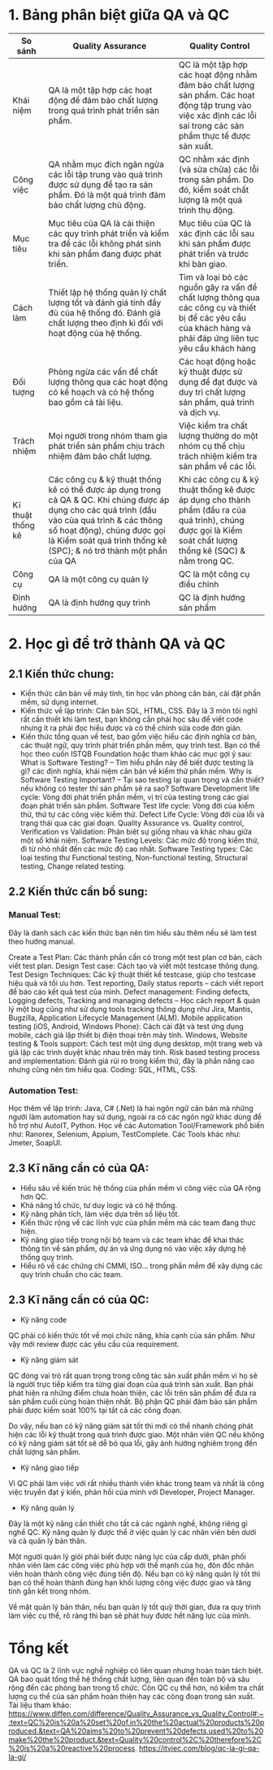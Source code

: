 # 1. Bảng phân biệt giữa QA và QC

| So sánh | Quality Assurance | Quality Control |
| -------- | -------- | -------- |
| Khái niệm     | QA là một tập hợp các hoạt động để đảm bảo chất lượng trong quá trình phát triển sản phẩm.   |QC là một tập hợp các hoạt động nhằm đảm bảo chất lượng sản phẩm. Các hoạt động tập trung vào việc xác định các  lỗi sai trong các sản phẩm thực tế được sản xuất.  |
| Công việc     | QA nhằm mục đích ngăn ngừa các lỗi tập trung vào quá trình được sử dụng để tạo ra sản phẩm. Đó là một quá trình đảm bảo chất lượng chủ động.    |QC nhằm xác định (và sửa chữa) các lỗi trong sản phẩm. Do đó, kiểm soát chất lượng là một quá trình thụ động.  |
| Mục tiêu     | Mục tiêu của QA là cải thiện các quy trình phát triển và kiểm tra để các lỗi không phát sinh khi sản phẩm đang được phát triển.  |Mục tiêu của QC là xác định các lỗi sau khi sản phẩm được phát triển và trước khi bàn giao. |
| Cách làm    | Thiết lập hệ thống quản lý chất lượng tốt và đánh giá tính đầy đủ của hệ thống đó. Đánh giá chất lượng theo định kì đối với hoạt động của hệ thống.   | Tìm và loại bỏ các nguồn gây ra vấn đề chất lượng thông qua các công cụ và thiết bị để các yêu cầu của khách hàng và phải đáp ứng liên tục yêu cầu khách hàng |
| Đối tượng    | Phòng ngừa các vấn đề chất lượng thông qua các hoạt động có kế hoạch và có hệ thống bao gồm cả tài liệu. | Các hoạt động hoặc kỹ thuật được sử dụng để đạt được và duy trì chất lượng sản phẩm, quá trình và dịch vụ. |
| Trách nhiệm    | Mọi người trong nhóm tham gia phát triển sản phẩm chịu trách nhiệm đảm bảo chất lượng. | Việc kiểm tra chất lượng thường do một nhóm cụ thể chịu trách nhiệm kiểm tra sản phẩm về các lỗi. |
| Kĩ thuật thống kê   | Các công cụ & kỹ thuật thống kê có thể được áp dụng trong cả QA & QC. Khi chúng được áp dụng cho các quá trình (đầu vào của quá trình & các thông số hoạt động), chúng được gọi là Kiểm soát quá trình thống kê (SPC); & nó trở thành một phần của QA | Khi các công cụ & kỹ thuật thống kê được áp dụng cho thành phẩm (đầu ra của quá trình), chúng được gọi là Kiểm soát chất lượng thống kê (SQC) & nằm trong QC. |
| Công cụ    | QA là một công cụ quản lý | QC là một công cụ điều chỉnh |
| Định hướng    | QA là định hướng quy trình | QC là định hướng sản phẩm |
# 2. Học gì để trở thành QA và QC
## 2.1 Kiến thức chung:
* Kiến thức căn bản về máy tính, tin học văn phòng căn bản, cài đặt phần mềm, sử dụng internet.
* Kiến thức về lập trình: Căn bản SQL, HTML, CSS. Đây là 3 món tôi nghĩ rất cần thiết khi làm test, bạn không cần phải học sâu để viết code nhưng ít ra phải đọc hiểu được và có thể chỉnh sửa code đơn giản.
* Kiến thức tổng quan về test, bao gồm việc hiểu các định nghĩa cơ bản, các thuật ngữ, quy trình phát triển phần mềm, quy trình test. Bạn có thể học theo cuốn ISTQB Foundation hoặc tham khảo các mục gợi ý sau:
What is Software Testing? – Tìm hiểu phần này để biết được testing là gì? các định nghĩa, khái niệm căn bản về kiểm thử phần mềm.
Why is Software Testing Important? – Tại sao testing lại quan trọng và cần thiết? nếu không có tester thì sản phẩm sẽ ra sao?
Software Development life cycle: Vòng đời phát triển phần mềm, vị trí của testing trong các giai đoạn phát triển sản phẩm.
Software Test life cycle: Vòng đời của kiểm thử, thứ tự các công việc kiểm thử.
Defect Life Cycle: Vòng đởi của lỗi và trạng thái qua các giai đoạn.
Quality Assurance vs. Quality control, Verification vs Validation: Phân biêt sự giống nhau và khác nhau giữa một số khái niệm.
Software Testing Levels: Các mức độ trong kiểm thử, đi từ nhỏ nhất đến các mức độ cao nhất.
Software Testing types: Các loại testing thư Functional testing, Non-functional testing, Structural testing, Change related testing.
## 2.2 Kiến thức cần bổ sung:
### Manual Test:
Đây là danh sách các kiến thức bạn nên tìm hiểu sâu thêm nếu sẽ làm test theo hướng manual.

Create a Test Plan: Các thành phần cần có trong một test plan cơ bản, cách viết test plan.
Design Test case: Cách tạo và viết một testcase thông dụng.
Test Design Techniques: Các kỹ thuật thiết kế testcase, giúp cho testcase hiệu quả và tối ưu hơn.
Test reporting, Daily status reports – cách viết report để báo cáo kết quả test của mình.
Defect management: Finding defects, Logging defects, Tracking and managing defects – Học cách report & quản lý một bug cũng như sử dụng tools tracking thông dụng như Jira, Mantis, Bugzilla, Application Lifecycle Management (ALM).
Mobile application testing (iOS, Android, Windows Phone): Cách cài đặt và test ứng dụng mobile, cách giả lập thiết bị điện thoại trên máy tính.
Windows, Website testing & Tools support: Cách test một ứng dụng desktop, một trang web và giả lập các trình duyệt khác nhau trên máy tính.
Risk based testing process and implementation: Đánh giá rủi ro trong kiểm thử, đây là phần nâng cao nhưng cũng nên tìm hiểu qua.
Coding: SQL, HTML, CSS.
### Automation Test:
Học thêm về lập trình: Java, C# (.Net) là hai ngôn ngữ căn bản mà những người làm automation hay sử dụng, ngoài ra có các ngôn ngữ khác dùng để hỗ trợ như AutoIT, Python.
Học về các Automation Tool/Framework phổ biến như: Ranorex, Selenium, Appium, TestComplete.
Các Tools khác như: Jmeter, SoapUI.

## 2.3 Kĩ năng cần có của QA:
* Hiểu sâu về kiến trúc hệ thống của phần mềm vì công việc của QA rộng hơn QC.
* Khả năng tổ chức, tư duy logic và có hệ thống.
* Kỹ năng phân tích, làm việc dựa trên số liệu tốt.
* Kiến thức rộng về các lĩnh vực của phần mềm mà các team đang thực hiện.
* Kỹ năng giao tiếp trong nội bộ team và các team khác để khai thác thông tin về sản phẩm, dự án và ứng dụng nó vào việc xây dựng hệ thống quy trình.
* Hiểu rõ về các chứng chỉ CMMI, ISO… trong phần mềm để xây dựng các quy trình chuẩn cho các team.

## 2.3 Kĩ năng cần có của QC: 
* Kỹ năng code

QC phải có kiến thức tốt về mọi chức năng, khía cạnh của sản phẩm. Như vậy mới review được các yêu cầu của requirement.

* Kỹ năng giám sát

QC đóng vai trò rất quan trọng trong công tác sản xuất phần mềm vì họ sẽ là người trực tiếp kiểm tra từng giai đoạn của quá trình sản xuất. Bạn phải phát hiện ra những điểm chưa hoàn thiện, các lỗi trên sản phẩm để đưa ra sản phẩm cuối cùng hoàn thiện nhất. Bộ phận QC phải đảm bảo sản phẩm phải được kiểm soát 100% tại tất cả các công đoạn.

Do vậy, nếu bạn có kỹ năng giám sát tốt thì mới có thể nhanh chóng phát hiện các lỗi kỹ thuật trong quá trình được giao. Một nhân viên QC nếu không có kỹ năng giám sát tốt sẽ dễ bỏ qua lỗi, gây ảnh hưởng nghiêm trọng đến chất lượng sản phẩm.

* Kỹ năng giao tiếp

Vì QC phải làm việc với rất nhiều thành viên khác trong team và nhất là công việc truyền đạt ý kiến, phản hồi của mình với Developer, Project Manager.

* Kỹ năng quản lý

Đây là một kỹ năng cần thiết cho tất cả các ngành nghề, không riêng gì nghề QC. Kỹ năng quản lý được thể ở việc quản lý các nhân viên bên dưới và cả quản lý bản thân.

Một người quản lý giỏi phải biết được năng lực của cấp dưới, phân phối nhân viên làm các công việc phù hợp với thế mạnh của họ, đôn đốc nhân viên hoàn thành công việc đúng tiến độ. Nếu bạn có kỹ năng quản lý tốt thì bạn có thể hoàn thành đúng hạn khối lượng công việc được giao và tăng tính gắn kết trong nhóm.

Về mặt quản lý bản thân, nếu bạn quản lý tốt quỹ thời gian, đưa ra quy trình làm việc cụ thể, rõ ràng thì bạn sẽ phát huy được hết năng lực của mình.
# Tổng kết
QA và QC là 2 lĩnh vực nghề nghiệp có liên quan nhưng hoàn toàn tách biệt. QA bao quát tổng thể hệ thống chất lượng, liên quan đến toàn bộ và sâu rộng đến các phòng ban trong tổ chức. Còn QC cụ thể hơn, nó kiểm tra chất lượng cụ thể của sản phẩm hoàn thiện hay các công đoạn trong sản xuất.
Tài liệu tham khảo:
https://www.diffen.com/difference/Quality_Assurance_vs_Quality_Control#:~:text=QC%20is%20a%20set%20of,in%20the%20actual%20products%20produced.&text=QA%20aims%20to%20prevent%20defects,used%20to%20make%20the%20product.&text=Quality%20control%2C%20therefore%2C%20is%20a%20reactive%20process.
https://itviec.com/blog/qc-la-gi-qa-la-gi/